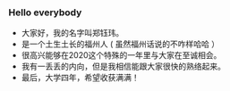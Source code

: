 ### Hello everybody
- 大家好，我的名字叫郑钰玮。
- 是一个土生土长的福州人 ( 虽然福州话说的不咋样哈哈 ）
- 很高兴能够在2020这个特殊的一年里与大家在至诚相会。
- 我有一丢丢的内向，但是我相信能跟大家很快的熟络起来。
- 最后，大学四年，希望收获满满！
